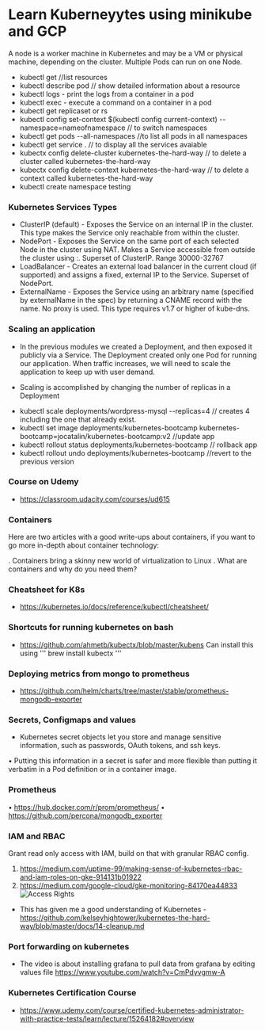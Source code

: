 # Learn Kuberneyytes using minikube and GCP

A node is a worker machine in Kubernetes and may be a VM or physical machine, depending on the cluster. 
Multiple Pods can run on one Node.

* kubectl get //list resources
* kubectl describe pod // show detailed information about a resource
* kubectl logs - print the logs from a container in a pod
* kubectl exec - execute a command on a container in a pod
* kubectl get replicaset or rs
* kubectl config set-context $(kubectl config current-context) --namespace=nameofnamespace // to switch namespaces
* kubectl get pods --all-namespaces //to list all pods in all namespaces
* kubectl get service . // to display all the services avaiable
* kubectx config delete-cluster kubernetes-the-hard-way // to delete a cluster called kubernetes-the-hard-way
* kubectx config delete-context kubernetes-the-hard-way // to delete a context called kubernetes-the-hard-way
* kubectl create namespace testing

### Kubernetes Services Types

* ClusterIP (default) - Exposes the Service on an internal IP in the cluster. This type makes the Service only reachable from within the cluster.
* NodePort - Exposes the Service on the same port of each selected Node in the cluster using NAT. Makes a Service accessible from outside the cluster using <NodeIP>:<NodePort>. Superset of ClusterIP. Range 30000-32767
* LoadBalancer - Creates an external load balancer in the current cloud (if supported) and assigns a fixed, external IP to the Service. Superset of NodePort.
* ExternalName - Exposes the Service using an arbitrary name (specified by externalName in the spec) by returning a CNAME record with the name. No proxy is used. This type requires v1.7 or higher of kube-dns.

### Scaling an application
* In the previous modules we created a Deployment, and then exposed it publicly via a Service. The Deployment created only one Pod for running our application. 
When traffic increases, we will need to scale the application to keep up with user demand.

* Scaling is accomplished by changing the number of replicas in a Deployment
-  kubectl scale deployments/wordpress-mysql --replicas=4 // creates 4 including the one that already exist.
-  kubectl set image deployments/kubernetes-bootcamp kubernetes-bootcamp=jocatalin/kubernetes-bootcamp:v2  //update app
-  kubectl rollout status deployments/kubernetes-bootcamp // rollback app
-  kubectl rollout undo deployments/kubernetes-bootcamp //revert to the previous version 


### Course on Udemy
* https://classroom.udacity.com/courses/ud615

### Containers
Here are two articles with a good write-ups about containers, if you want to go more in-depth about container technology:

. Containers bring a skinny new world of virtualization to Linux
. What are containers and why do you need them?

### Cheatsheet for K8s
* https://kubernetes.io/docs/reference/kubectl/cheatsheet/

###  Shortcuts for running kubernetes on bash

* https://github.com/ahmetb/kubectx/blob/master/kubens
Can install this using ''' brew install kubectx '''

### Deploying metrics from mongo to prometheus 
* https://github.com/helm/charts/tree/master/stable/prometheus-mongodb-exporter

### Secrets, Configmaps and values
* Kubernetes secret objects let you store and manage sensitive information, such as passwords, OAuth tokens, and ssh keys.

• Putting this information in a secret is safer and more flexible than putting it verbatim in a Pod definition or in a container image.
### Prometheus
• https://hub.docker.com/r/prom/prometheus/
• https://github.com/percona/mongodb_exporter

### IAM and RBAC
Grant read only access with IAM, build on that with granular RBAC config.
1. https://medium.com/uptime-99/making-sense-of-kubernetes-rbac-and-iam-roles-on-gke-914131b01922
2. https://medium.com/google-cloud/gke-monitoring-84170ea44833
![Access Rights](https://miro.medium.com/max/1088/1*_XD1aE2-NIcRPF7S1fFBwg.png)

*  This has given me a good understanding of Kubernetes - https://github.com/kelseyhightower/kubernetes-the-hard-way/blob/master/docs/14-cleanup.md

### Port forwarding on kubernetes
*   The video is about installing grafana to pull data from grafana by editing values file https://www.youtube.com/watch?v=CmPdyvgmw-A

### Kubernetes Certification Course
*  https://www.udemy.com/course/certified-kubernetes-administrator-with-practice-tests/learn/lecture/15264182#overview
